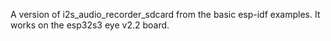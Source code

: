 A version of i2s_audio_recorder_sdcard from the basic esp-idf examples. It works on the esp32s3 eye v2.2 board.

